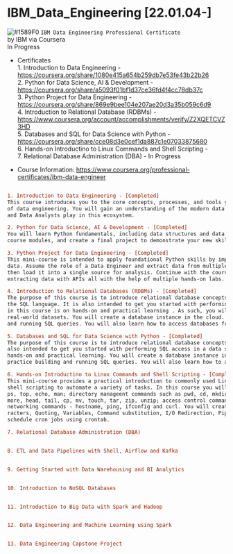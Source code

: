 # IBM_Data_Engineering [22.01.04-]
![#1589F0](https://via.placeholder.com/15/1589F0/000000?text=+) `IBM Data Engineering Professional Certificate`
<br />by IBM via Coursera
<br />In Progress

- Certificates
<br /> 1. Introduction to Data Engineering - https://coursera.org/share/1080e415a654b259db7e53fe43b22b26
<br /> 2. Python for Data Science, AI & Development - https://coursera.org/share/a5093f01bf1d37ce36fd4f4cc78db37c
<br /> 3. Python Project for Data Engineering - https://coursera.org/share/869e9bee104e207ae20d3a35b059c6d9
<br /> 4. Introduction to Relational Database (RDBMs) - https://www.coursera.org/account/accomplishments/verify/Z2XQETCVZ3HD
<br /> 5. Databases and SQL for Data Science with Python - https://coursera.org/share/cce08d3e0cef1da887c1e07033875680
<br /> 6. Hands-on Introductino to Linux Commands and Shell Scripting - 
<br /> 7. Relational Database Administration (DBA) - In Progress

- Course Information: https://www.coursera.org/professional-certificates/ibm-data-engineer

```diff

1. Introduction to Data Engineering - [Completed]
This course introduces you to the core concepts, processes, and tools you need to know in order to get a foundational knowledge 
of data engineering. You will gain an understanding of the modern data ecosystem and the role Data Engineers, Data Scientists, 
and Data Analysts play in this ecosystem. 

2. Python for Data Science, AI & Development - [Completed]
You will learn Python fundamentals, including data structures and data analysis, complete hands-on exercises throughout the 
course modules, and create a final project to demonstrate your new skills.

3. Python Project for Data Engineering - [Completed]
This mini-course is intended to apply foundational Python skills by implementing different techniques to collect and work with 
data. Assume the role of a Data Engineer and extract data from multiple file formats, transform it into specific datatypes, and 
then load it into a single source for analysis. Continue with the course and test your knowledge by implementing webscraping and 
extracting data with APIs all with the help of multiple hands-on labs.

4. Introduction to Relational Databases (RDBMs) - [Completed]
The purpose of this course is to introduce relational database concepts and help you learn and apply foundational knowledge of 
the SQL language. It is also intended to get you started with performing SQL access in a data science environment. The emphasis 
in this course is on hands-on and practical learning . As such, you will work with real databases, real data science tools, and 
real-world datasets. You will create a database instance in the cloud. Through a series of hands-on labs you will practice building 
and running SQL queries. You will also learn how to access databases from Jupyter notebooks using SQL and Python.

5. Databases and SQL for Data Science with Python - [Completed]
The purpose of this course is to introduce relational database concepts and foundational knowledge of the SQL language. It is 
also intended to get you started with performing SQL access in a data science environment. The emphasis in this course is on 
hands-on and practical learning. You will create a database instance in the cloud. Through a series of hands-on labs you will 
practice building and running SQL queries. You will also learn how to access databases from Jupyter notebooks using SQL and Python.

6. Hands-on Introductino to Linux Commands and Shell Scripting - [Complete]
This mini-course provides a practical introduction to commonly used Linux / UNIX shell commands and teaches you basics of Bash 
shell scripting to automate a variety of tasks. In this course you will work with general purpose commands like id, date, uname, 
ps, top, echo, man; directory manageent commands such as pwd, cd, mkdir, rmdir, find, df; file management commands like cat, wget, 
more, head, tail, cp, mv, touch, tar, zip, unzip; access control command chmod; text processing commands - wc, grep, tr; as well as 
networking commands - hostname, ping, ifconfig and curl. You will create simple to more advanced shell scripts that involve Metacha-
racters, Quoting, Variables, Command substitution, I/O Redirection, Pipes & Filters, and Command line arguments. You will also 
schedule cron jobs using crontab.

7. Relational Database Administration (DBA)


8. ETL and Data Pipelines with Shell, Airflow and Kafka


9. Getting Started with Data Warehousing and BI Analytics


10. Introduction to NoSQL Databases


11. Introduction to Big Data with Spark and Hadoop


12. Data Engineering and Machine Learning using Spark


13. Data Engineering Capstone Project


```

